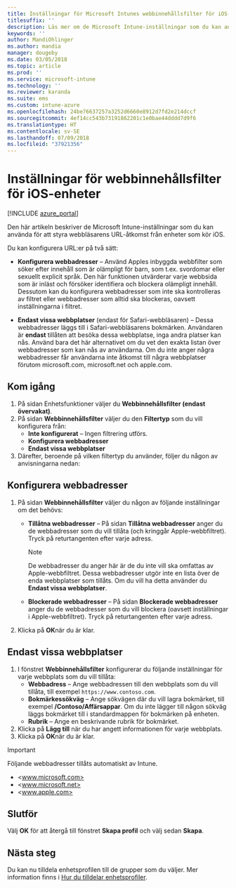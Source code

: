 ```yaml
---
title: Inställningar för Microsoft Intunes webbinnehållsfilter för iOS-enheter
titlesuffix: ''
description: Läs mer om de Microsoft Intune-inställningar som du kan använda för att tillåta och blockera åtkomst till webbplatser från enheter som kör iOS.
keywords: ''
author: MandiOhlinger
ms.author: mandia
manager: dougeby
ms.date: 03/05/2018
ms.topic: article
ms.prod: ''
ms.service: microsoft-intune
ms.technology: ''
ms.reviewer: karanda
ms.suite: ems
ms.custom: intune-azure
ms.openlocfilehash: 24be76637257a3252d6660e8912d7fd2e214dccf
ms.sourcegitcommit: 4ef14cc543b73191862201c1e0bae44dddd7d9f6
ms.translationtype: HT
ms.contentlocale: sv-SE
ms.lasthandoff: 07/09/2018
ms.locfileid: "37921356"
---
```

# <a name="web-content-filter-settings-for-ios-devices"></a>Inställningar för webbinnehållsfilter för iOS-enheter

[!INCLUDE [azure_portal](./includes/azure_portal.md)]

Den här artikeln beskriver de Microsoft Intune-inställningar som du kan använda för att styra webbläsarens URL-åtkomst från enheter som kör iOS.

Du kan konfigurera URL:er på två sätt:

- **Konfigurera webbadresser** – Använd Apples inbyggda webbfilter som söker efter innehåll som är olämpligt för barn, som t.ex. svordomar eller sexuellt explicit språk. Den här funktionen utvärderar varje webbsida som är inläst och försöker identifiera och blockera olämpligt innehåll. Dessutom kan du konfigurera webbadresser som inte ska kontrolleras av filtret eller webbadresser som alltid ska blockeras, oavsett inställningarna i filtret.

- **Endast vissa webbplatser** (endast för Safari-webbläsaren) – Dessa webbadresser läggs till i Safari-webbläsarens bokmärken. Användaren är **endast** tillåten att besöka dessa webbplatse, inga andra platser kan nås. Använd bara det här alternativet om du vet den exakta listan över webbadresser som kan nås av användarna.
Om du inte anger några webbadresser får användarna inte åtkomst till några webbplatser förutom microsoft.com, microsoft.net och apple.com.

## <a name="get-started"></a>Kom igång

1. På sidan Enhetsfunktioner väljer du **Webbinnehållsfilter (endast övervakat)**.
2. På sidan **Webbinnehållsfilter** väljer du den **Filtertyp** som du vill konfigurera från:
    - **Inte konfigurerat** – Ingen filtrering utförs.
    - **Konfigurera webbadresser**
    - **Endast vissa webbplatser**
3. Därefter, beroende på vilken filtertyp du använder, följer du någon av anvisningarna nedan:


## <a name="configure-urls"></a>Konfigurera webbadresser

1. På sidan **Webbinnehållsfilter** väljer du någon av följande inställningar om det behövs:
   - **Tillåtna webbadresser** – På sidan **Tillåtna webbadresser** anger du de webbadresser som du vill tillåta (och kringgår Apple-webbfiltret). Tryck på returtangenten efter varje adress.
     > [!NOTE]
     > De webbadresser du anger här är de du inte vill ska omfattas av Apple-webbfiltret. Dessa webbadresser utgör inte en lista över de enda webbplatser som tillåts. Om du vill ha detta använder du **Endast vissa webbplatser**.

   - **Blockerade webbadresser** – På sidan **Blockerade webbadresser** anger du de webbadresser som du vill blockera (oavsett inställningar i Apple-webbfiltret). Tryck på returtangenten efter varje adress.
2. Klicka på **OK**när du är klar.


## <a name="specific-websites-only"></a>Endast vissa webbplatser

1. I fönstret **Webbinnehållsfilter** konfigurerar du följande inställningar för varje webbplats som du vill tillåta:
    - **Webbadress** – Ange webbadressen till den webbplats som du vill tillåta, till exempel `https://www.contoso.com`.
    - **Bokmärkessökväg** – Ange sökvägen där du vill lagra bokmärket, till exempel **/Contoso/Affärsappar**. Om du inte lägger till någon sökväg läggs bokmärket till i standardmappen för bokmärken på enheten.
    - **Rubrik** – Ange en beskrivande rubrik för bokmärket.
2. Klicka på **Lägg till** när du har angett informationen för varje webbplats.
3. Klicka på **OK**när du är klar.

> [!IMPORTANT]
> Följande webbadresser tillåts automatiskt av Intune.
> - <www.microsoft.com>
> - <www.microsoft.net>
> - <www.apple.com>

## <a name="finish-up"></a>Slutför

Välj **OK** för att återgå till fönstret **Skapa profil** och välj sedan **Skapa**.

## <a name="next-steps"></a>Nästa steg

Du kan nu tilldela enhetsprofilen till de grupper som du väljer. Mer information finns i [Hur du tilldelar enhetsprofiler](device-profile-assign.md).
